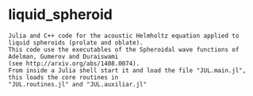 # liquid_spheroid
	Julia and C++ code for the acoustic Helmholtz equation applied to liquid spheroids (prolate and oblate).
	This code use the executables of the Spheroidal wave functions of Adelman, Gumerov and Duraiswami
	(see http://arxiv.org/abs/1408.0074).
	From inside a Julia shell start it and load the file "JUL.main.jl", this loads the core routines in
	"JUL.routines.jl" and "JUL.auxiliar.jl"
